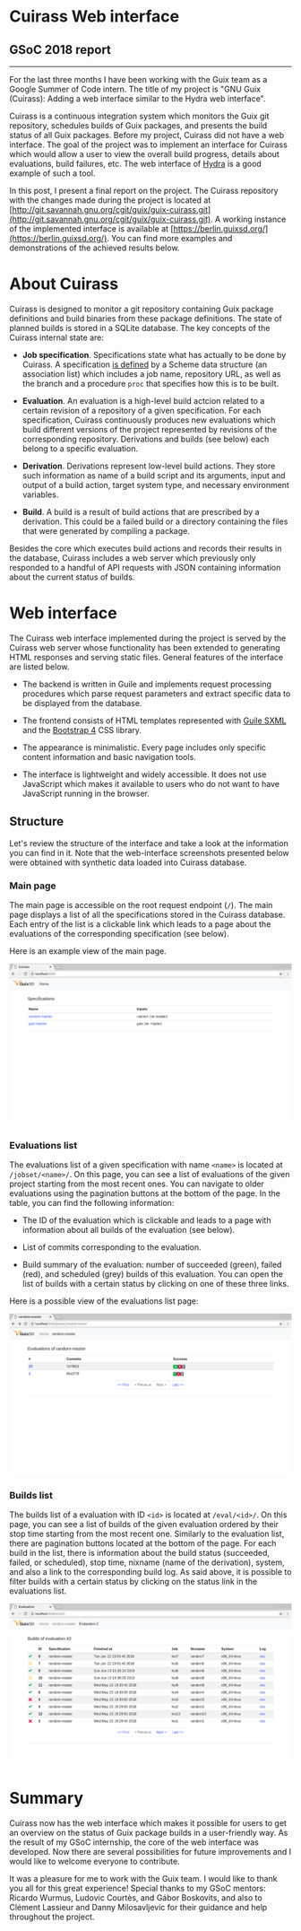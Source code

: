 # Cuirass Web interface
## GSoC 2018 report 
---

For the last three months I have been working with the Guix team as a
Google Summer of Code intern. The title of my project is "GNU Guix
(Cuirass): Adding a web interface similar to the Hydra web interface".

Cuirass is a continuous integration system which monitors the Guix git
repository, schedules builds of Guix packages, and presents the build
status of all Guix packages.  Before my project, Cuirass did not have
a web interface. The goal of the project was to implement an interface
for Cuirass which would allow a user to view the overall build
progress, details about evaluations, build failures, etc.  The web
interface of [Hydra](https://hydra.nixos.org/) is a good example of
such a tool.

In this post, I present a final report on the project. The Cuirass
repository with the changes made during the project is located at
[http://git.savannah.gnu.org/cgit/guix/guix-cuirass.git](http://git.savannah.gnu.org/cgit/guix/guix-cuirass.git). A
working instance of the implemented interface is available at
[https://berlin.guixsd.org/](https://berlin.guixsd.org/).  You can
find more examples and demonstrations of the achieved results below.

# About Cuirass

Cuirass is designed to monitor a git repository containing Guix
package definitions and build binaries from these package definitions.
The state of planned builds is stored in a SQLite database. The key
concepts of the Cuirass internal state are:

- **Job specification**. Specifications state what has actually to be
  done by Cuirass. A specification [is
  defined](https://www.gnu.org/software/guix/manual/en/html_node/Continuous-Integration.html)
  by a Scheme data structure (an association list) which includes a
  job name, repository URL, as well as the branch and a procedure
  `proc` that specifies how this is to be built.

- **Evaluation**. An evaluation is a high-level build actcion
  related to a certain revision of a repository of a given
  specification.  For each specification, Cuirass continuously
  produces new evaluations which build different versions of the
  project represented by revisions of the corresponding repository.
  Derivations and builds (see below) each belong to a specific
  evaluation.

- **Derivation**. Derivations represent low-level build actions.  They
  store such information as name of a build script and its arguments,
  input and output of a build action, target system type, and
  necessary environment variables.

- **Build**. A build is a result of build actions that are prescribed
  by a derivation.  This could be a failed build or a directory
  containing the files that were generated by compiling a package.

Besides the core which executes build actions and records their
results in the database, Cuirass includes a web server which
previously only responded to a handful of API requests with JSON
containing information about the current status of builds.

# Web interface

The Cuirass web interface implemented during the project is served by
the Cuirass web server whose functionality has been extended to
generating HTML responses and serving static files.  General features
of the interface are listed below.

- The backend is written in Guile and implements request processing
  procedures which parse request parameters and extract specific data
  to be displayed from the database.

- The frontend consists of HTML templates represented with [Guile
  SXML](https://www.gnu.org/software/guile/manual/html_node/SXML.html)
  and the [Bootstrap 4](https://getbootstrap.com/) CSS library.
    
- The appearance is minimalistic. Every page includes only specific
  content information and basic navigation tools.

- The interface is lightweight and widely accessible.  It does not use
  JavaScript which makes it available to users who do not want to have
  JavaScript running in the browser.

## Structure

Let's review the structure of the interface and take a look at the
information you can find in it.  Note that the web-interface
screenshots presented below were obtained with synthetic data loaded
into Cuirass database.

### Main page

The main page is accessible on the root request endpoint (`/`).  The
main page displays a list of all the specifications stored in the
Cuirass database.  Each entry of the list is a clickable link which
leads to a page about the evaluations of the corresponding
specification (see below).

Here is an example view of the main page.

![Main page screenshot](https://github.com/TSholokhova/gsoc-2018-report/blob/master/img/cuirass-wi-main.png)

### Evaluations list

The evaluations list of a given specification with name `<name>` is
located at `/jobset/<name>/`.  On this page, you can see a list of
evaluations of the given project starting from the most recent ones.
You can navigate to older evaluations using the pagination buttons at
the bottom of the page.  In the table, you can find the following
information:

- The ID of the evaluation which is clickable and leads to a page with
  information about all builds of the evaluation (see below).

- List of commits corresponding to the evaluation.

- Build summary of the evaluation: number of succeeded (green), failed
  (red), and scheduled (grey) builds of this evaluation.  You can open
  the list of builds with a certain status by clicking on one of these
  three links.

Here is a possible view of the evaluations list page:

![Screenshoot of evaluations list](https://github.com/TSholokhova/gsoc-2018-report/blob/master/img/cuirass-wi-evals.png)

### Builds list

The builds list of a evaluation with ID `<id>` is located at
`/eval/<id>/`.  On this page, you can see a list of builds of the
given evaluation ordered by their stop time starting from the most
recent one.  Similarly to the evaluation list, there are pagination
buttons located at the bottom of the page.  For each build in the
list, there is information about the build status (succeeded, failed,
or scheduled), stop time, nixname (name of the derivation), system, and
also a link to the corresponding build log.  As said above, it is
possible to filter builds with a certain status by clicking on the
status link in the evaluations list.

![Screenshot of builds list](https://github.com/TSholokhova/gsoc-2018-report/blob/master/img/cuirass-wi-builds.png)

# Summary

Cuirass now has the web interface which makes it possible for users to
get an overview on the status of Guix package builds in a
user-friendly way.  As the result of my GSoC internship, the core of
the web interface was developed.  Now there are several possibilities
for future improvements and I would like to welcome everyone to
contribute.

It was a pleasure for me to work with the Guix team.  I would like to
thank you all for this great experience!  Special thanks to my GSoC
mentors: Ricardo Wurmus, Ludovic Courtès, and Gábor Boskovits, and
also to Clément Lassieur and Danny Milosavljevic for their guidance
and help throughout the project.
